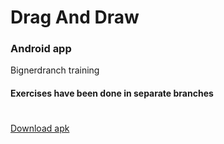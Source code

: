 # Drag And Draw
### Android app
Bignerdranch training

#### Exercises have been done in separate branches

#

[Download apk](../../raw/master/app/build/outputs/apk/app-debug.apk)
